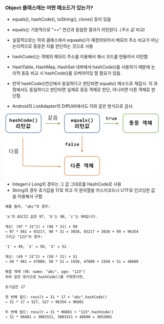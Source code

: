 ### Object 클래스에는 어떤 메소드가 있는가?

- equals(), hashCode(), toString(), clone() 등이 있음

- equals는 기본적으로 "==" 연산과 동일한 결과가 리턴된다. _(주소 값 비교)_
- 실질적으로는 하위 클래스에서 equaals()가 재정의되어서 메모리 주소 비교가 아닌 논리적으로 동등한 지를 판단하는 것으로 사용

- hashCode()는 객체의 메모리 주소를 이용해서 해시 코드를 만들어서 리턴함
- HashTable, HashMap, HashSet 내부에서 hashCode()를 사용하기 때문에 논리적 동등 비교 시 hashCode()를 오버라이딩 할 필요가 있음.
- 만약 hashCode()연산에서 동일하다고 판단되면 equals() 메소드로 재검사. 이 과정에서도 동일하다고 판단되면 실제로 동등 객체로 판단, 아니라면 다른 객체로 판단함.
- Android의 ListAdapter의 DiffUtill에서도 이와 같은 방식으로 검사.

![alt text](resource/image-2.png)

- Integer나 Long의 경우는 그 값 그대로를 HashCode로 사용
- String의 경우 초기값을 17로 하고 각 문자열을 아스키코드나 UTF로 인코딩한 값을 이용해서 구함

```
예를 들어, "abc"의 경우:

'a'의 ASCII 값은 97, 'b'는 98, 'c'는 99입니다.

계산: (97 * 31^2) + (98 * 31) + 99
→ 97 * 961 = 93217, 98 * 31 = 3038, 93217 + 3038 + 99 = 96354
그리고 "123"의 경우:

'1' = 49, '2' = 50, '3' = 51

계산: (49 * 31^2) + (50 * 31) + 51
→ 49 * 961 = 47089, 50 * 31 = 1550, 47089 + 1550 + 51 = 48690

복합 객체 (예: name: "abc", age: "123")
위와 같은 방식으로 hashCode()를 구현한다면,

초기값은 17

첫 번째 필드: result = 31 * 17 + "abc".hashCode()
→ 31 * 17 = 527, 527 + 96354 = 96881

두 번째 필드: result = 31 * 96881 + "123".hashCode()
→ 31 * 96881 = 3003311, 3003311 + 48690 = 3052001
```